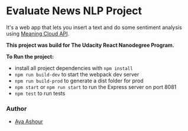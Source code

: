 # Evaluate News NLP Project

It's a web app that lets you insert a text and do some sentiment analysis using [Meaning Cloud API](https://learn.meaningcloud.com/developer/sentiment-analysis/2.1/doc/what-is-sentiment-analysis).

**This project was build for The Udacity React Nanodegree Program.** 

**To Run the project:**

* install all project dependencies with `npm install`
* `npm run build-dev` to start the webpack dev server
* `npm run build-prod` to generate a dist folder for prod
* `npm start` or `npm run start` to run the Express server on port 8081
* `npm test` to run tests


### Author
- [Aya Ashour](https://github.com/AyAshour)
